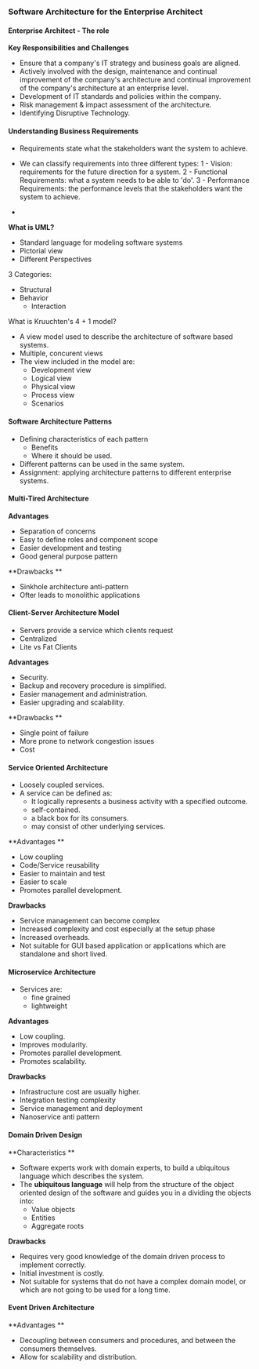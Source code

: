 ### Software Architecture for the Enterprise Architect

#### Enterprise Architect - The role

**Key Responsibilities and Challenges**

* Ensure that a company's IT strategy and business goals are aligned. 
* Actively involved with the design, maintenance and continual improvement of the company's architecture and continual improvement of the company's architecture at an enterprise level.
* Development of IT standards and policies within the company. 
* Risk management & impact assessment of the architecture. 
* Identifying Disruptive Technology. 

#### Understanding Business Requirements

* Requirements state what the stakeholders want the system to achieve. 
* We can classify requirements into three different types:
  1 - Vision: requirements for the future direction for a system.
  2 - Functional Requirements: what a system needs to be able to 'do'.
  3 - Performance Requirements: the performance levels that the stakeholders want the system to achieve.



* 


**What is UML?**

* Standard language for modeling software systems 
* Pictorial view
* Different Perspectives

3 Categories:

* Structural 
* Behavior
  * Interaction

What is Kruuchten's 4 + 1 model?

* A view model used to describe the architecture of software based systems.
* Multiple, concurent views 
* The view included in the model are:
  * Development view
  * Logical view 
  * Physical view
  * Process view
  * Scenarios

#### **Software Architecture Patterns**

* Defining characteristics of each pattern 
  * Benefits
  * Where it should be used. 
* Different patterns can be used in the same system. 
* Assignment: applying architecture patterns to different enterprise systems.

#### **Multi-Tired Architecture**

**Advantages**

* Separation of concerns 
* Easy to define roles and component scope
* Easier development and testing 
* Good general purpose pattern 

**Drawbacks **

* Sinkhole architecture anti-pattern 
* Ofter leads to monolithic applications 

#### **Client-Server Architecture Model**

* Servers provide a service which clients request
* Centralized
* Lite vs Fat Clients

**Advantages**

* Security. 
* Backup and recovery procedure is simplified. 
* Easier management and administration.
* Easier upgrading and scalability.

**Drawbacks **

* Single point of failure 
* More prone to network congestion issues
* Cost

#### **Service Oriented Architecture**

* Loosely coupled services. 
* A service can be defined as:
  * It logically represents a business activity with a specified outcome. 
  * self-contained. 
  * a black box for its consumers.
  * may consist of other underlying services. 

**Advantages **

* Low coupling 
* Code/Service reusability
* Easier to maintain and test
* Easier to scale 
* Promotes parallel development. 

**Drawbacks**

* Service management can become complex
* Increased complexity and cost especially at the setup phase
* Increased overheads. 
* Not suitable for GUI based application or applications which are standalone and short lived. 

#### **Microservice Architecture**

* Services are:
  * fine grained 
  * lightweight

**Advantages**

* Low coupling.
* Improves modularity.
* Promotes parallel development.
* Promotes scalability.

**Drawbacks**

* Infrastructure cost are usually higher. 
* Integration testing complexity
* Service management and deployment
* Nanoservice anti pattern 

#### Domain Driven Design

**Characteristics **

* Software experts work with domain experts, to build a ubiquitous language which describes the system. 
* The **ubiquitous language** will help from the structure of the object oriented design of the software and guides you in a dividing the objects into:
  * Value objects 
  * Entities 
  * Aggregate roots

**Drawbacks**

* Requires very good knowledge of the domain driven process to implement correctly. 
* Initial investment is costly. 
* Not suitable for systems that do not have a complex domain model, or which are not going to be used for a long time.

#### Event Driven Architecture

**Advantages **

* Decoupling between consumers and procedures, and between the consumers themselves. 
* Allow for scalability and distribution.



